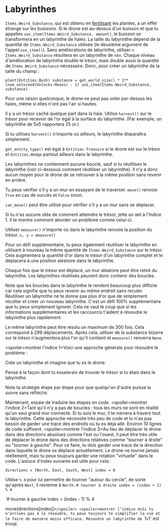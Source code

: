 # Labyrinthes
`Items.Weird_Substance`, qui est obtenu en [fertilisant](docs/unlocks/fertilizer.md) les plantes, a un effet étrange sur les buissons. Si le drone est au-dessus d'un buisson et que tu appelles `use_item(Items.Weird_Substance, amount)`, le buisson se transformera en un labyrinthe de haies.
La taille du labyrinthe dépend de la quantité de `Items.Weird_Substance` utilisée (le deuxième argument de l'appel `use_item()`).
Sans améliorations de labyrinthe, utiliser `n` `Items.Weird_Substance` résultera en un labyrinthe de `n`x`n`. Chaque niveau d'amélioration de labyrinthe double le trésor, mais double aussi la quantité de `Items.Weird_Substance` nécessaire.
Donc, pour créer un labyrinthe de la taille du champ :

`plant(Entities.Bush)
substance = get_world_size() * 2**(num_unlocked(Unlocks.Mazes) - 1)
use_item(Items.Weird_Substance, substance)`


Pour une raison quelconque, le drone ne peut pas voler par-dessus les haies, même si elles n'ont pas l'air si hautes.

Il y a un trésor caché quelque part dans la haie. Utilise `harvest()` sur le trésor pour recevoir de l'or égal à la surface du labyrinthe. (Par exemple, un labyrinthe de 5x5 rapportera 25 or.)

Si tu utilises `harvest()` n'importe où ailleurs, le labyrinthe disparaîtra simplement.

`get_entity_type()` est égal à `Entities.Treasure` si le drone est sur le trésor et `Entities.Hedge` partout ailleurs dans le labyrinthe.

Les labyrinthes ne contiennent aucune boucle, sauf si tu réutilises le labyrinthe (voir ci-dessous comment réutiliser un labyrinthe). Il n'y a donc aucun moyen pour le drone de se retrouver à la même position sans revenir en arrière.

Tu peux vérifier s'il y a un mur en essayant de le traverser.
`move()` renvoie `True` en cas de succès et `False` sinon.

`can_move()` peut être utilisé pour vérifier s'il y a un mur sans se déplacer.

Si tu n'as aucune idée de comment atteindre le trésor, jette un œil à l'Indice 1. Il te montre comment aborder un problème comme celui-ci.

Utiliser `measure()` n'importe où dans le labyrinthe renvoie la position du trésor.
`x, y = measure()`

Pour un défi supplémentaire, tu peux également réutiliser le labyrinthe en utilisant à nouveau la même quantité de `Items.Weird_Substance` sur le trésor.
Cela augmentera la quantité d'or dans le trésor d'un labyrinthe complet et le déplacera à une position aléatoire dans le labyrinthe.

Chaque fois que le trésor est déplacé, un mur aléatoire peut être retiré du labyrinthe. Les labyrinthes réutilisés peuvent donc contenir des boucles.

Note que les boucles dans le labyrinthe le rendent beaucoup plus difficile car cela signifie que tu peux revenir au même endroit sans reculer.
Réutiliser un labyrinthe ne te donne pas plus d'or que de simplement récolter et créer un nouveau labyrinthe.
C'est un défi 100% supplémentaire que tu peux simplement ignorer.
Cela ne vaut le coup que si les informations supplémentaires et les raccourcis t'aident à résoudre le labyrinthe plus rapidement.

Le même labyrinthe peut être résolu un maximum de 300 fois. Cela correspond à 299 déplacements. Après cela, utiliser de la substance bizarre sur le trésor n'augmentera plus l'or qu'il contient et `measure()` renverra `None`.

<spoiler=montrer l'indice 1>Voici une approche générale pour résoudre le problème :

Crée un labyrinthe et imagine que tu es le drone.

Pense à la façon dont tu essaierais de trouver le trésor si tu étais dans le labyrinthe.

Note ta stratégie étape par étape pour que quelqu'un d'autre puisse la suivre sans réfléchir.

Maintenant, essaie de traduire tes étapes en code.
</spoiler>
<spoiler=montrer l'indice 2>Tant qu'il n'y a pas de boucles : tous les murs ne sont en réalité qu'un seul grand mur connecté. Si tu suis le mur, il te mènera à travers tout le labyrinthe.
Cette approche nécessite très peu de code et tu n'as pas besoin de garder une trace des endroits où tu es déjà allé. Environ 10 lignes de code suffisent.</spoiler>
<spoiler=montrer l'indice 3>Au lieu de déplacer le drone dans des directions absolues comme l'est ou l'ouest, il peut être très utile de déplacer le drone dans des directions relatives comme "tourner à droite" ou "tourner à gauche". Pour ce faire, tu dois garder une trace de la direction dans laquelle le drone se déplace actuellement. Le drone ne tourne jamais réellement, mais tu peux toujours garder une rotation "virtuelle" dans le code.
L'astuce d'index suivante est utile pour cela :

`directions = [North, East, South, West]
index = 0`

Utilise `% 4` pour lui permettre de tourner "autour du cercle", de sorte qu'après `West`, il revienne à `North`.
`# tourner à droite
index = (index + 1) % 4`

`# tourner à gauche
index = (index - 1) % 4

move(directions[index])`</spoiler>
<spoiler=montrer l'indice 4>Si tu n'arrives pas à le résoudre, tu peux toujours te simplifier la vie et le faire de manière moins efficace.
Résoudre un labyrinthe de `1`x`1` est trivial.</spoiler>